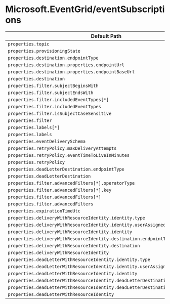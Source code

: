 # Microsoft.EventGrid/eventSubscriptions

| Default Path | Alias |
|---|---|
| `properties.topic` | `Microsoft.EventGrid/eventSubscriptions/topic` |
| `properties.provisioningState` | `Microsoft.EventGrid/eventSubscriptions/provisioningState` |
| `properties.destination.endpointType` | `Microsoft.EventGrid/eventSubscriptions/destination.endpointType` |
| `properties.destination.properties.endpointUrl` | `Microsoft.EventGrid/eventSubscriptions/destination.endpointUrl` |
| `properties.destination.properties.endpointBaseUrl` | `Microsoft.EventGrid/eventSubscriptions/destination.endpointBaseUrl` |
| `properties.destination` | `Microsoft.EventGrid/eventSubscriptions/destination` |
| `properties.filter.subjectBeginsWith` | `Microsoft.EventGrid/eventSubscriptions/filter.subjectBeginsWith` |
| `properties.filter.subjectEndsWith` | `Microsoft.EventGrid/eventSubscriptions/filter.subjectEndsWith` |
| `properties.filter.includedEventTypes[*]` | `Microsoft.EventGrid/eventSubscriptions/filter.includedEventTypes[*]` |
| `properties.filter.includedEventTypes` | `Microsoft.EventGrid/eventSubscriptions/filter.includedEventTypes` |
| `properties.filter.isSubjectCaseSensitive` | `Microsoft.EventGrid/eventSubscriptions/filter.isSubjectCaseSensitive` |
| `properties.filter` | `Microsoft.EventGrid/eventSubscriptions/filter` |
| `properties.labels[*]` | `Microsoft.EventGrid/eventSubscriptions/labels[*]` |
| `properties.labels` | `Microsoft.EventGrid/eventSubscriptions/labels` |
| `properties.eventDeliverySchema` | `Microsoft.EventGrid/eventSubscriptions/eventDeliverySchema` |
| `properties.retryPolicy.maxDeliveryAttempts` | `Microsoft.EventGrid/eventSubscriptions/retryPolicy.maxDeliveryAttempts` |
| `properties.retryPolicy.eventTimeToLiveInMinutes` | `Microsoft.EventGrid/eventSubscriptions/retryPolicy.eventTimeToLiveInMinutes` |
| `properties.retryPolicy` | `Microsoft.EventGrid/eventSubscriptions/retryPolicy` |
| `properties.deadLetterDestination.endpointType` | `Microsoft.EventGrid/eventSubscriptions/deadLetterDestination.endpointType` |
| `properties.deadLetterDestination` | `Microsoft.EventGrid/eventSubscriptions/deadLetterDestination` |
| `properties.filter.advancedFilters[*].operatorType` | `Microsoft.EventGrid/eventSubscriptions/filter.advancedFilters[*].operatorType` |
| `properties.filter.advancedFilters[*].key` | `Microsoft.EventGrid/eventSubscriptions/filter.advancedFilters[*].key` |
| `properties.filter.advancedFilters[*]` | `Microsoft.EventGrid/eventSubscriptions/filter.advancedFilters[*]` |
| `properties.filter.advancedFilters` | `Microsoft.EventGrid/eventSubscriptions/filter.advancedFilters` |
| `properties.expirationTimeUtc` | `Microsoft.EventGrid/eventSubscriptions/expirationTimeUtc` |
| `properties.deliveryWithResourceIdentity.identity.type` | `Microsoft.EventGrid/eventSubscriptions/deliveryWithResourceIdentity.identity.type` |
| `properties.deliveryWithResourceIdentity.identity.userAssignedIdentity` | `Microsoft.EventGrid/eventSubscriptions/deliveryWithResourceIdentity.identity.userAssignedIdentity` |
| `properties.deliveryWithResourceIdentity.identity` | `Microsoft.EventGrid/eventSubscriptions/deliveryWithResourceIdentity.identity` |
| `properties.deliveryWithResourceIdentity.destination.endpointType` | `Microsoft.EventGrid/eventSubscriptions/deliveryWithResourceIdentity.destination.endpointType` |
| `properties.deliveryWithResourceIdentity.destination` | `Microsoft.EventGrid/eventSubscriptions/deliveryWithResourceIdentity.destination` |
| `properties.deliveryWithResourceIdentity` | `Microsoft.EventGrid/eventSubscriptions/deliveryWithResourceIdentity` |
| `properties.deadLetterWithResourceIdentity.identity.type` | `Microsoft.EventGrid/eventSubscriptions/deadLetterWithResourceIdentity.identity.type` |
| `properties.deadLetterWithResourceIdentity.identity.userAssignedIdentity` | `Microsoft.EventGrid/eventSubscriptions/deadLetterWithResourceIdentity.identity.userAssignedIdentity` |
| `properties.deadLetterWithResourceIdentity.identity` | `Microsoft.EventGrid/eventSubscriptions/deadLetterWithResourceIdentity.identity` |
| `properties.deadLetterWithResourceIdentity.deadLetterDestination.endpointType` | `Microsoft.EventGrid/eventSubscriptions/deadLetterWithResourceIdentity.deadLetterDestination.endpointType` |
| `properties.deadLetterWithResourceIdentity.deadLetterDestination` | `Microsoft.EventGrid/eventSubscriptions/deadLetterWithResourceIdentity.deadLetterDestination` |
| `properties.deadLetterWithResourceIdentity` | `Microsoft.EventGrid/eventSubscriptions/deadLetterWithResourceIdentity` |

